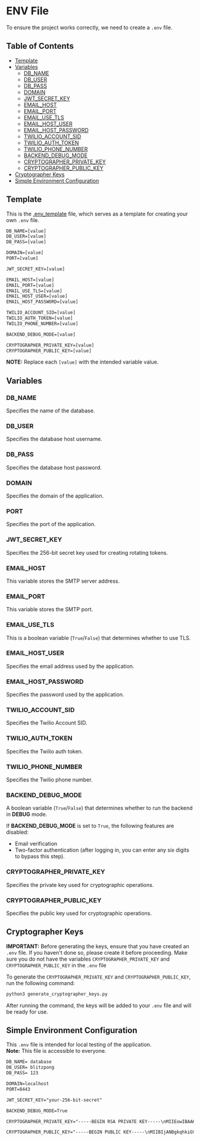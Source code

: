 # ENV File

To ensure the project works correctly, we need to create a `.env` file.

## Table of Contents

- [Template](#template)
- [Variables](#variables)
  - [DB\_NAME](#db_name)
  - [DB\_USER](#db_user)
  - [DB\_PASS](#db_pass)
  - [DOMAIN](#domain)
  - [JWT\_SECRET\_KEY](#jwt_secret_key)
  - [EMAIL\_HOST](#email_host)
  - [EMAIL\_PORT](#email_port)
  - [EMAIL\_USE\_TLS](#email_use_tls)
  - [EMAIL\_HOST\_USER](#email_host_user)
  - [EMAIL\_HOST\_PASSWORD](#email_host_password)
  - [TWILIO\_ACCOUNT\_SID](#twilio_account_sid)
  - [TWILIO\_AUTH\_TOKEN](#twilio_auth_token)
  - [TWILIO\_PHONE\_NUMBER](#twilio_phone_number)
  - [BACKEND\_DEBUG\_MODE](#backend_debug_mode)
  - [CRYPTOGRAPHER\_PRIVATE\_KEY](#cryptographer_private_key)
  - [CRYPTOGRAPHER\_PUBLIC\_KEY](#cryptographer_public_key)
- [Cryptographer Keys](#cryptographer-keys)
- [Simple Environment Configuration](#simple-environment-configuration)

## Template

This is the [.env_template](.env_template) file, which serves as a template for creating your own `.env` file.

```txt
DB_NAME=[value]
DB_USER=[value]
DB_PASS=[value]

DOMAIN=[value]
PORT=[value]

JWT_SECRET_KEY=[value]

EMAIL_HOST=[value]
EMAIL_PORT=[value]
EMAIL_USE_TLS=[value]
EMAIL_HOST_USER=[value]
EMAIL_HOST_PASSWORD=[value] 

TWILIO_ACCOUNT_SID=[value]
TWILIO_AUTH_TOKEN=[value]
TWILIO_PHONE_NUMBER=[value]

BACKEND_DEBUG_MODE=[value]

CRYPTOGRAPHER_PRIVATE_KEY=[value]
CRYPTOGRAPHER_PUBLIC_KEY=[value]
```

**NOTE:** Replace each `[value]` with the intended variable value.

## Variables

### DB_NAME

Specifies the name of the database.

### DB_USER

Specifies the database host username.

### DB_PASS

Specifies the database host password.

### DOMAIN

Specifies the domain of the application.

### PORT

Specifies the port of the application.

### JWT_SECRET_KEY

Specifies the 256-bit secret key used for creating rotating tokens.

### EMAIL_HOST

This variable stores the SMTP server address.

### EMAIL_PORT

This variable stores the SMTP port.

### EMAIL_USE_TLS

This is a boolean variable (`True`/`False`) that determines whether to use TLS.

### EMAIL_HOST_USER

Specifies the email address used by the application.

### EMAIL_HOST_PASSWORD

Specifies the password used by the application.

### TWILIO_ACCOUNT_SID

Specifies the Twilio Account SID.

### TWILIO_AUTH_TOKEN

Specifies the Twilio auth token.

### TWILIO_PHONE_NUMBER

Specifies the Twilio phone number.

### BACKEND_DEBUG_MODE

A boolean variable (`True`/`False`) that determines whether to run the backend in **DEBUG** mode.

If **BACKEND_DEBUG_MODE** is set to `True`, the following features are disabled:
- Email verification
- Two-factor authentication (after logging in, you can enter any six digits to bypass this step).

### CRYPTOGRAPHER_PRIVATE_KEY

Specifies the private key used for cryptographic operations.

### CRYPTOGRAPHER_PUBLIC_KEY

Specifies the public key used for cryptographic operations.

## Cryptographer Keys

**IMPORTANT:** Before generating the keys, ensure that you have created an `.env` file. If you haven't done so, please create it before proceeding. Make sure you do not have the variables `CRYPTOGRAPHER_PRIVATE_KEY` and `CRYPTOGRAPHER_PUBLIC_KEY` in the `.env` file

To generate the `CRYPTOGRAPHER_PRIVATE_KEY` and `CRYPTOGRAPHER_PUBLIC_KEY`, run the following command:

```bash
python3 generate_cryptographer_keys.py
```

After running the command, the keys will be added to your `.env` file and will be ready for use.

## Simple Environment Configuration

This `.env` file is intended for local testing of the application.  
**Note:** This file is accessible to everyone.

```txt
DB_NAME= database
DB_USER= blitzpong
DB_PASS= 123

DOMAIN=localhost
PORT=8443

JWT_SECRET_KEY="your-256-bit-secret"

BACKEND_DEBUG_MODE=True

CRYPTOGRAPHER_PRIVATE_KEY="-----BEGIN RSA PRIVATE KEY-----\nMIIEowIBAAKCAQEA4f9SMuGvAC0Fzcztq50ueG+w3fB54QOr0NMIwAsMEPApmZhG\nPjSw//Y4Xtc8Nxy1Kbr4B7vzwA6DPKLQk6fHnaOj0w8OMDW68ugiNdt5Sq+4buH/\n8OoTA1CADC5S/oFJhGsV+VOtrTY2GuB+ebZIrQoZN2WaA0nqU3f2eKg9f0kxr53E\ngNjD9evnAJWZLlx5LJrJt7F7mGzbuX8cBhokxToKwP9euvzy+Y6IH5XbTRUgN4Xs\nF6yXtTSbDR2dklmVLyjvIvMKbL+4i205wNR0aG8yvws96HKxIbK8O3mHYmjJZHfQ\nVHxnOaVXswpL/Sp5QtCcLBqqAbSA1fE4p7JmgQIDAQABAoIBAAimJPMPzkrdTj0u\nsDNayfwfuSb7RKzS/0S4CNwRqCnvSQZI7LpFebcoCQb/KX2p9nh1AHhKTgUuAQGF\ncSJPf90Vdcf2aep4KfIRJnsFbd5I/I/YzBrgGG9uaaIdtT0qfUHpN79xn4JTIm2z\npP97NYuSyP2E4Miqr+I3I3qBZM4d0HDyyTjmvCsGqTqV/jN9RsLneS38HLj3E94I\n7989gCXxqQ2huPH01V8WbyXjEi4xTIOUq8DzH7o9FQV1usiiHgXUeoiV45EH6d+k\ne5sJfjzDI0hSi4kBBBLeBpDKurm6u2LVE4M2WAVtvRfQ2HjKqaVASFXDa+8UeXXv\ntMSNTOECgYEA+qiGbxFUAYYIbPMQMQ8gqhz7TzsCgEGCIxS1SVLBWwFQ7VI4j/kl\niSjuKXUWy33acFvgTfWdyG0qS2UHssYANXQnqLZDCpor9oKkOSke7PHVjwwoRmmb\n0ClAy+HeCsMjg+l84VONH0G//opDmXahpBsMfTYPtEU2nFygaFGiKZECgYEA5tBB\n3bQCwXdeqPDUfjv+YFy/90UQlsTTmCloZUcuIo69ZEoRUojb4jZoijdkWewkZvfP\nye78M9HnJcqiuJT2L5kRL6gjLjvJPRw0nulG74i64jT29g++3z9Lu+FKMAlwTpIW\n+t17CjBw0oaSBrsI70sqZbcaslHt2C8LQktqdfECgYB/TP+ZgO9tJqk4y+k5QTmR\nq85mWs3WXW6+alH3vzO8CFsVbGCVni9WDZeHLpQ5HN3HmqG8djWACREl4VWbkbuh\najCKGqbJx6r0Mz08Won+RIP1dnMt74zWl1z1Lu0aAikTYY2u0kQlz7q2h3n1gq5t\nLd+V59Lp9wzZNKGy2WLGQQKBgDrq5DVMkvuBlgc32nYSqF8+rb3XwmFKAt0vjLd1\nkQA/QXcNNRjFWKOI0eyeMR6HGc+y6Daaq4Qqy38pF5pYY/NIdkuc9sYBet//iCsc\nTwAr/dBqRrQO1uEzzgg6fO6AKkvUHMuSp6q1LMeAlFvleGVk4YCvWcA1C6qIb65P\ng/BxAoGBAM9ebtb6zn8aaRkYQCqlSj1n2mF8V+5YyPMbvD+cuxztGwhjzf71itz9\nd0xKrUZND/rssPSf5KT4sX+iwDEv20Q+RAka529eZUH65NbVBRE4exP2TFoXA2Rq\nMwPESmyicih0sKbMS5ivTmimWH4tPPdsNaB9feP0W97670mX68GL\n-----END RSA PRIVATE KEY-----\n"

CRYPTOGRAPHER_PUBLIC_KEY="-----BEGIN PUBLIC KEY-----\nMIIBIjANBgkqhkiG9w0BAQEFAAOCAQ8AMIIBCgKCAQEA4f9SMuGvAC0Fzcztq50u\neG+w3fB54QOr0NMIwAsMEPApmZhGPjSw//Y4Xtc8Nxy1Kbr4B7vzwA6DPKLQk6fH\nnaOj0w8OMDW68ugiNdt5Sq+4buH/8OoTA1CADC5S/oFJhGsV+VOtrTY2GuB+ebZI\nrQoZN2WaA0nqU3f2eKg9f0kxr53EgNjD9evnAJWZLlx5LJrJt7F7mGzbuX8cBhok\nxToKwP9euvzy+Y6IH5XbTRUgN4XsF6yXtTSbDR2dklmVLyjvIvMKbL+4i205wNR0\naG8yvws96HKxIbK8O3mHYmjJZHfQVHxnOaVXswpL/Sp5QtCcLBqqAbSA1fE4p7Jm\ngQIDAQAB\n-----END PUBLIC KEY-----\n"
```
